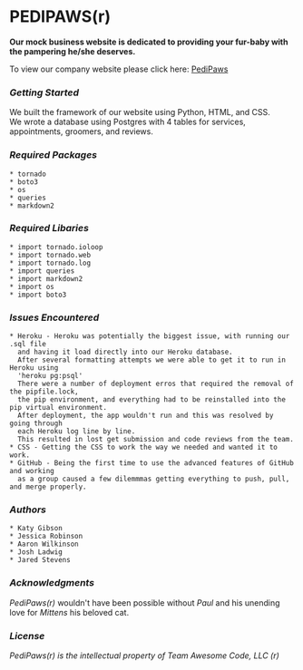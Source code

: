 # PEDIPAWS(r)

**Our mock business website is dedicated to providing your fur-baby with the pampering he/she deserves.**

To view our company website please click here: <a href="https://pedipaws.herokuapp.com/">PediPaws</a>

### **_Getting Started_**
We built the framework of our website using Python, HTML, and CSS.  
We wrote a database using Postgres with 4 tables for services, appointments, groomers, and reviews.


### **_Required Packages_**
```  
* tornado
* boto3
* os
* queries
* markdown2
```

### **_Required Libaries_**
```
* import tornado.ioloop
* import tornado.web
* import tornado.log
* import queries
* import markdown2
* import os
* import boto3
```

### **_Issues Encountered_**
```
* Heroku - Heroku was potentially the biggest issue, with running our .sql file
  and having it load directly into our Heroku database.
  After several formatting attempts we were able to get it to run in Heroku using 
  'heroku pg:psql'
  There were a number of deployment erros that required the removal of the pipfile.lock,
  the pip environment, and everything had to be reinstalled into the pip virtual environment.
  After deployment, the app wouldn't run and this was resolved by going through 
  each Heroku log line by line.  
  This resulted in lost get submission and code reviews from the team.
* CSS - Getting the CSS to work the way we needed and wanted it to work.
* GitHub - Being the first time to use the advanced features of GitHub and working 
  as a group caused a few dilemmmas getting everything to push, pull, and merge properly.
```

### **_Authors_**
```
* Katy Gibson
* Jessica Robinson
* Aaron Wilkinson
* Josh Ladwig
* Jared Stevens
```

### **_Acknowledgments_**
_PediPaws(r)_ wouldn't have been possible without _Paul_ and his unending love for _Mittens_ his beloved cat. 

### **_License_**
_PediPaws(r) is the intellectual property of Team Awesome Code, LLC (r)_
